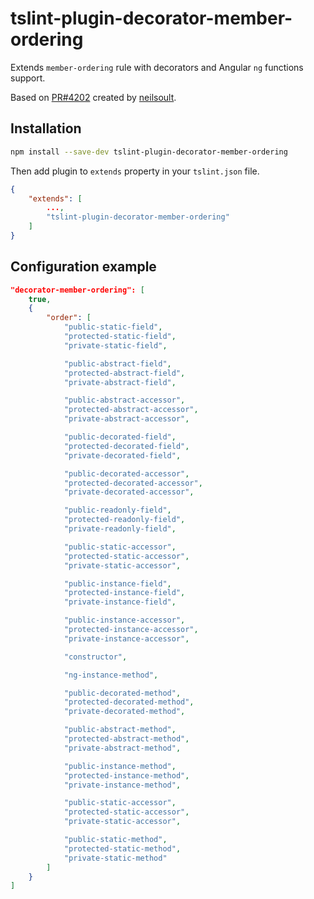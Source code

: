 # tslint-plugin-decorator-member-ordering

Extends `member-ordering` rule with decorators and Angular `ng` functions support.

Based on [PR#4202](https://github.com/palantir/tslint/pull/4202) created by [neilsoult](https://github.com/neilsoult).

## Installation

```sh
npm install --save-dev tslint-plugin-decorator-member-ordering
```

Then add plugin to `extends` property in your `tslint.json` file.

```json
{
    "extends": [
        ...,
        "tslint-plugin-decorator-member-ordering"
    ]
}
```

## Configuration example

```json
"decorator-member-ordering": [
    true,
    {
        "order": [
            "public-static-field",
            "protected-static-field",
            "private-static-field",

            "public-abstract-field",
            "protected-abstract-field",
            "private-abstract-field",

            "public-abstract-accessor",
            "protected-abstract-accessor",
            "private-abstract-accessor",

            "public-decorated-field",
            "protected-decorated-field",
            "private-decorated-field",

            "public-decorated-accessor",
            "protected-decorated-accessor",
            "private-decorated-accessor",

            "public-readonly-field",
            "protected-readonly-field",
            "private-readonly-field",

            "public-static-accessor",
            "protected-static-accessor",
            "private-static-accessor",

            "public-instance-field",
            "protected-instance-field",
            "private-instance-field",

            "public-instance-accessor",
            "protected-instance-accessor",
            "private-instance-accessor",

            "constructor",

            "ng-instance-method",

            "public-decorated-method",
            "protected-decorated-method",
            "private-decorated-method",

            "public-abstract-method",
            "protected-abstract-method",
            "private-abstract-method",

            "public-instance-method",
            "protected-instance-method",
            "private-instance-method",

            "public-static-accessor",
            "protected-static-accessor",
            "private-static-accessor",

            "public-static-method",
            "protected-static-method",
            "private-static-method"
        ]
    }
]
```